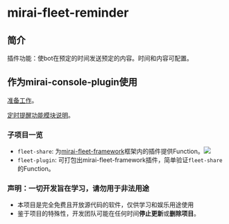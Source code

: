 # mirai-fleet-reminder

## 简介

插件功能：使bot在预定的时间发送预定的内容。时间和内容可配置。

## 作为mirai-console-plugin使用

[准备工作](./docs/作为mirai-console-plugin使用-private.md)。

[定时提醒功能模块说明](./docs/share-functions/ReminderFunction-private.md)。

### 子项目一览

- `fleet-share`: 为[mirai-fleet-framework](https://github.com/hundun000/mirai-fleet-framework)框架内的插件提供Function。[![](https://jitpack.io/v/hundun000/mirai-fleet-reminder.svg)](https://jitpack.io/#hundun000/mirai-fleet-reminder)
- `fleet-plugin`: 可打包出mirai-fleet-framework插件，简单验证`fleet-share`的Function。

### 声明：一切开发旨在学习，请勿用于非法用途

- 本项目是完全免费且开放源代码的软件，仅供学习和娱乐用途使用
- 鉴于项目的特殊性，开发团队可能在任何时间**停止更新**或**删除项目**。

